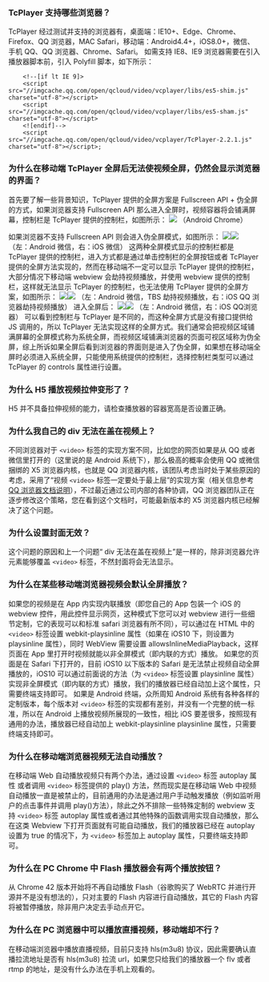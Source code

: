 ### TcPlayer 支持哪些浏览器？
TcPlayer 经过测试并支持的浏览器有，桌面端：IE10+、Edge、Chrome、Firefox、QQ 浏览器，MAC Safari，移动端：Android4.4+，iOS8.0+，微信、手机 QQ、QQ 浏览器、Chrome、Safari。
如需支持 IE8、IE9 浏览器需要在引入播放器脚本前，引入 Polyfill 脚本，如下所示：
```
    <!--[if lt IE 9]>
    <script src="//imgcache.qq.com/open/qcloud/video/vcplayer/libs/es5-shim.js" charset="utf-8"></script>
    <script src="//imgcache.qq.com/open/qcloud/video/vcplayer/libs/es5-sham.js" charset="utf-8"></script>
    <![endif]-->
    <script src="//imgcache.qq.com/open/qcloud/video/vcplayer/TcPlayer-2.2.1.js" charset="utf-8"></script>;
```
		
### 为什么在移动端 TcPlayer 全屏后无法使视频全屏，仍然会显示浏览器的界面？
首先要了解一些背景知识，TcPlayer 提供的全屏方案是 Fullscreen API + 伪全屏的方式，如果浏览器支持 Fullscreen API 那么进入全屏时，视频容器将会铺满屏幕，控制栏是 TcPlayer 提供的控制栏，如图所示：
![](http://imgcache.tce.fsphere.cn/image/mc.qcloudimg.com/static/img/df40b2b49390f8fc314fd040ba026156/image.png)
（Android Chrome）

如果浏览器不支持 Fullscreen API 则会进入伪全屏模式，如图所示：
![](http://imgcache.tce.fsphere.cn/image/mc.qcloudimg.com/static/img/d5746d9bef48b411c3bac576fe6925b1/image.png)![](http://imgcache.tce.fsphere.cn/image/mc.qcloudimg.com/static/img/1e20288d6f69a5cf7a886f95edd40ec3/image.png)
（左：Android 微信，右：iOS 微信）
这两种全屏模式显示的控制栏都是 TcPlayer 提供的控制栏，进入方式都是通过单击控制栏的全屏按钮或者 TcPlayer 提供的全屏方法实现的，然而在移动端不一定可以显示 TcPlayer 提供的控制栏，大部分情况下移动端 webview 会劫持视频播放，并使用 webview 提供的控制栏，这样就无法显示 TcPlayer 的控制栏，也无法使用 TcPlayer 提供的全屏方案，如图所示：
![](http://imgcache.tce.fsphere.cn/image/mc.qcloudimg.com/static/img/d027ca6fce35059e05428128b9823d70/image.png)![](http://imgcache.tce.fsphere.cn/image/mc.qcloudimg.com/static/img/b28d69f15a60321d1a6e2b3a93b53038/image.png)
（左：Android 微信，TBS 劫持视频播放，右：iOS QQ 浏览器劫持视频播放）
进入全屏后：
 ![](http://imgcache.tce.fsphere.cn/image/mc.qcloudimg.com/static/img/0ab29e27c7aa89587cec96d7530ab4f7/image.png)![](http://imgcache.tce.fsphere.cn/image/mc.qcloudimg.com/static/img/a260a96ed73d2a4d7d0260c4584a128a/image.png)
（左：Android 微信，右：iOS QQ浏览器）
可以看到控制栏与 TcPlayer 是不同的，而这种全屏方式是没有接口提供给 JS 调用的，所以 TcPlayer 无法实现这样的全屏方式。我们通常会把视频区域铺满屏幕的全屏模式称为系统全屏，而视频区域铺满浏览器的页面可视区域称为伪全屏，综上所诉如果全屏后看到浏览器的界面则是进入了伪全屏，如果想在移动端全屏时必须进入系统全屏，只能使用系统提供的控制栏，选择控制栏类型可以通过 TcPlayer 的 controls 属性进行设置。

### 为什么 H5 播放视频拉伸变形了？
H5 并不具备拉伸视频的能力，请检查播放器的容器宽高是否设置正确。

### 为什么我自己的 div 无法在盖在视频上？
不同浏览器对于 `<video>` 标签的实现方案不同，比如您的网页如果是从 QQ 或者微信里打开的（这里说的是 Android 系统下），那么极高的概率会使用 QQ 或微信捆绑的 X5 浏览器内核，也就是 QQ 浏览器内核，该团队考虑当时处于某些原因的考虑，采用了“视频 `<video>` 标签一定要处于最上层”的实现方案（相关信息参考 [QQ 浏览器文档说明](http://x5.tencent.com/guide?id=2009)），不过最近通过公司内部的各种协调，QQ 浏览器团队正在逐步修改这个策略，您在看到这个文档时，可能最新版本的 X5 浏览器内核已经解决了这个问题。

### 为什么设置封面无效？
这个问题的原因和上一个问题“ div 无法在盖在视频上”是一样的，除非浏览器允许元素能够覆盖 `<video>` 标签，不然封面将会无法显示。

### 为什么在某些移动端浏览器视频会默认全屏播放？
如果您的视频是在 App 内实现内联播放（即您自己的 App 包装一个 iOS 的 webview 控件，用此控件显示网页，这种模式下您可以对 webview 进行一些细节定制，它的表现可以和标准 safari 浏览器有所不同），可以通过在 HTML 中的 `<video>` 标签设置 webkit-playsinline 属性（如果在 iOS10 下，则设置为 playsinline 属性），同时 WebView 需要设置 allowsInlineMediaPlayback，这样页面在 App 里打开时视频就能以非全屏模式（即内联的方式）播放。
如果您的页面是在 Safari 下打开的，目前 iOS10 以下版本的 Safari 是无法禁止视频自动全屏播放的，iOS10 可以通过前面说的方法（为 `<video>` 标签设置 playsinline 属性）实现非全屏模式（即内联的方式）播放，我们的播放器已经自动加上这个属性，只需要终端支持即可。
如果是 Android 终端，众所周知 Android 系统有各种各样的定制版本，每个版本对 `<video>` 标签的实现都有差别，并没有一个完整的统一标准，所以在 Android 上播放视频所展现的一致性，相比 iOS 要差很多，按照现有通用的办法，播放器已经自动加上 webkit-playsinline playsinline 属性，只需要终端支持即可。

### 为什么在移动端浏览器视频无法自动播放？
在移动端 Web 自动播放视频只有两个办法，通过设置 `<video>` 标签 autoplay 属性 或者调用 `<video>` 标签提供的 play() 方法，然而现实是在移动端 Web 中视频自动播放一直是被禁止的，目前通用的办法是通过用户手动触发播放（例如监听用户的点击事件并调用 play()方法），除此之外不排除一些特殊定制的 webview 支持 `<video>` 标签 autoplay 属性或者通过其他特殊的函数调用实现自动播放，那么在这类 Webview 下打开页面就有可能自动播放，我们的播放器已经在 autoplay 设置为 true 的情况下，为 `<video>` 标签加上 autoplay 属性，只要终端支持即可。

### 为什么在 PC Chrome 中 Flash 播放器会有两个播放按钮？
从 Chrome 42 版本开始将不再自动播放 Flash（谷歌购买了 WebRTC 并进行开源并不是没有想法的），只对主要的 Flash 内容进行自动播放，其它的 Flash 内容将被暂停播放，除非用户决定去手动点开它。

### 为什么在 PC 浏览器中可以播放直播视频，移动端却不行？
在移动端浏览器中播放直播视频，目前只支持 hls(m3u8) 协议，因此需要确认直播拉流地址是否有 hls(m3u8) 拉流 url，如果您只给我们的播放器一个 flv 或者 rtmp 的地址，是没有什么办法在手机上观看的。
